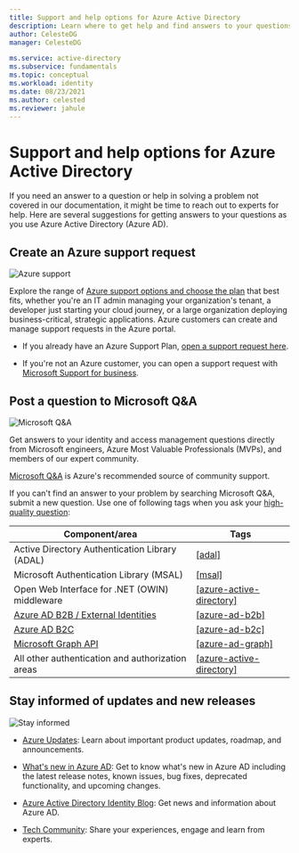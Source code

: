 ```yaml
---
title: Support and help options for Azure Active Directory
description: Learn where to get help and find answers to your questions as you build and configure identity and access management (IAM) solutions that integrate with Azure Active Directory (Azure AD).
author: CelesteDG
manager: CelesteDG

ms.service: active-directory
ms.subservice: fundamentals
ms.topic: conceptual
ms.workload: identity
ms.date: 08/23/2021
ms.author: celested
ms.reviewer: jahule
---
```


# Support and help options for Azure Active Directory

If you need an answer to a question or help in solving a problem not covered in our documentation, it might be time to reach out to experts for help. Here are several suggestions for getting answers to your questions as you use Azure Active Directory (Azure AD).

## Create an Azure support request

<div class='icon is-large'>
    <img alt='Azure support' src='/media/logos/logo_azure.svg'>
</div>

Explore the range of [Azure support options and choose the plan](https://azure.microsoft.com/support/plans) that best fits, whether you're an IT admin managing your organization's tenant, a developer just starting your cloud journey, or a large organization deploying business-critical, strategic applications. Azure customers can create and manage support requests in the Azure portal.

- If you already have an Azure Support Plan, [open a support request here](https://portal.azure.com/#blade/Microsoft_Azure_Support/HelpAndSupportBlade/newsupportrequest).

- If you're not an Azure customer, you can open a support request with [Microsoft Support for business](https://support.serviceshub.microsoft.com/supportforbusiness).

## Post a question to Microsoft Q&A

<div class='icon is-large'>
    <img alt='Microsoft Q&A' src='../develop/media/common/question-mark-icon.png'>
</div>

Get answers to your identity and access management questions directly from Microsoft engineers, Azure Most Valuable Professionals (MVPs), and members of our expert community.

[Microsoft Q&A](/answers/products/) is Azure's recommended source of community support.

If you can't find an answer to your problem by searching Microsoft Q&A, submit a new question. Use one of following tags when you ask your [high-quality question](/answers/articles/24951/how-to-write-a-quality-question.html):

| Component/area| Tags  |
|------------|---------------------------|
| Active Directory Authentication Library (ADAL)                              | [[adal]](/answers/topics/azure-ad-adal-deprecation.html)                |
| Microsoft Authentication Library (MSAL)                                     | [[msal]](/answers/topics/azure-ad-msal.html)                            |
| Open Web Interface for .NET (OWIN) middleware                               | [[azure-active-directory]](/answers/topics/azure-active-directory.html) |
| [Azure AD B2B / External Identities](../external-identities/what-is-b2b.md) | [[azure-ad-b2b]](/answers/topics/azure-ad-b2b.html)                     |
| [Azure AD B2C](https://azure.microsoft.com/services/active-directory-b2c/)  | [[azure-ad-b2c]](/answers/topics/azure-ad-b2c.html)                     |
| [Microsoft Graph API](https://developer.microsoft.com/graph/)               | [[azure-ad-graph]](/answers/topics/azure-ad-graph.html)                 |
| All other authentication and authorization areas                            | [[azure-active-directory]](/answers/topics/azure-active-directory.html) |

## Stay informed of updates and new releases

<div class='icon is-large'>
    <img alt='Stay informed' src='/media/common/i_blog.svg'>
</div>

- [Azure Updates](https://azure.microsoft.com/updates/?category=identity): Learn about important product updates, roadmap, and announcements.

- [What's new in Azure AD](whats-new.md): Get to know what's new in Azure AD including the latest release notes, known issues, bug fixes, deprecated functionality, and upcoming changes.

- [Azure Active Directory Identity Blog](https://techcommunity.microsoft.com/t5/azure-active-directory-identity/bg-p/Identity): Get news and information about Azure AD.

- [Tech Community](https://techcommunity.microsoft.com/t5/azure-active-directory-identity/bg-p/Identity/): Share your experiences, engage and learn from experts.
